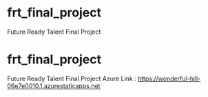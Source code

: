 # frt_final_project
Future Ready Talent Final Project
# frt_final_project
Future Ready Talent Final Project
Azure Link : https://wonderful-hill-06e7e0010.1.azurestaticapps.net
